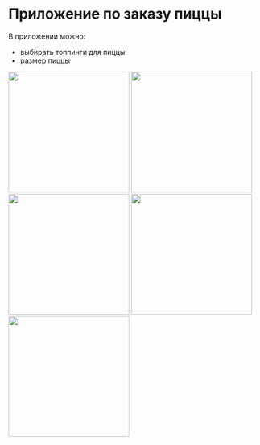 # Приложение по заказу пиццы
В приложении можно:
- выбирать топпинги для пиццы
- размер пиццы
<p>
    <img src= "https://i.imgur.com/QDcK5Of.png" width="240">
    <img src= "https://i.imgur.com/6Wbn9Pf.png" width="240" >
    <img src= "https://i.imgur.com/xeiYJ30.png" width="240" >
    <img src= "https://i.imgur.com/OeS0uyJ.png" width="240" >
    <img src= "https://i.imgur.com/NrqtOfS.png" width="240" >
</p>

